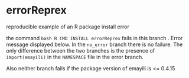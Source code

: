 # errorReprex
reproducible example of an R package install error

the command ```bash R CMD INSTALL errorReprex``` fails in this branch .  Error message displayed below.
In the `no_error` branch there is no failure.  The only difference between the two branches is the presence of
`import(emayili)` in the `NAMESPACE` file in the error branch.

Also neither branch fails if the package version of emayili is <= 0.4.15



